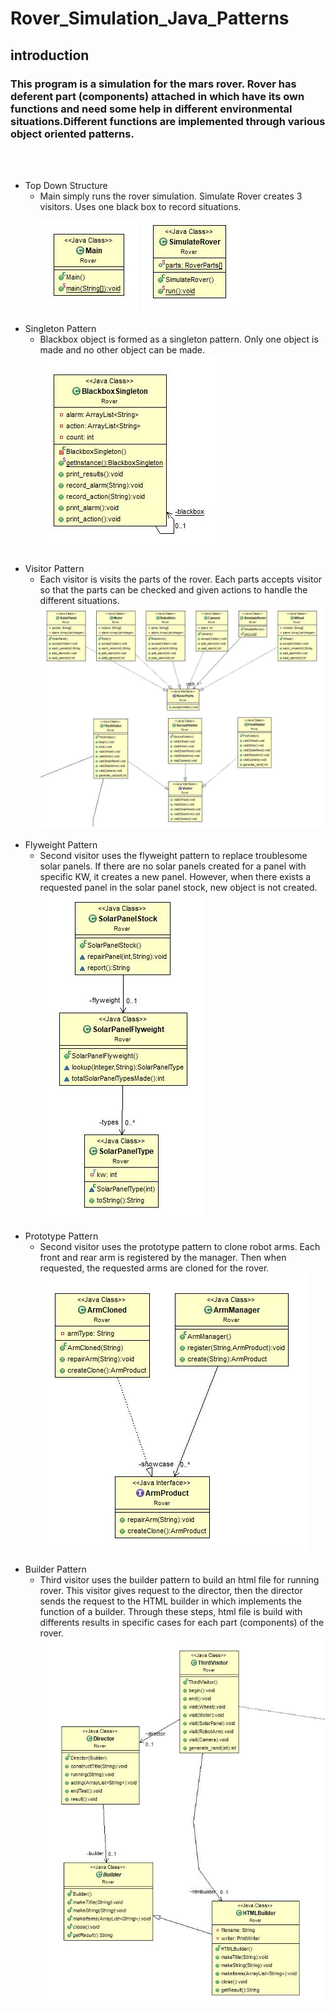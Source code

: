 # Rover_Simulation_Java_Patterns
## introduction
### This program is a simulation for the mars rover. Rover has deferent part (components) attached in which have its own functions and need some help in different environmental situations.Different functions are implemented through various object oriented patterns.
<br/><br/>
+ Top Down Structure
    + Main simply runs the rover simulation. Simulate Rover creates 3 visitors. Uses one black box to record situations.
![topdown](https://raw.githubusercontent.com/didgmlcks99/Rover_Simulation_Java_Patterns/main/UML_pics/top_down_structure_UML.JPG)
![simulator](https://raw.githubusercontent.com/didgmlcks99/Rover_Simulation_Java_Patterns/main/UML_pics/Simulator_Rover.JPG)
<br/><br/>
+ Singleton Pattern
    + Blackbox object is formed as a singleton pattern. Only one object is made and no other object can be made.
![singleton](https://raw.githubusercontent.com/didgmlcks99/Rover_Simulation_Java_Patterns/main/UML_pics/singeleton_pattern.JPG)
<br/><br/>
+ Visitor Pattern
    + Each visitor is visits the parts of the rover. Each parts accepts visitor so that the parts can be checked and given actions to handle the different situations.
![visitor](https://raw.githubusercontent.com/didgmlcks99/Rover_Simulation_Java_Patterns/main/UML_pics/visitor_pattern.JPG)
<br/><br/>
+ Flyweight Pattern
    + Second visitor uses the flyweight pattern to replace troublesome solar panels. If there are no solar panels created for a panel with specific KW, it creates a new panel. However, when there exists a requested panel in the solar panel stock, new object is not created.
![flyweight](https://raw.githubusercontent.com/didgmlcks99/Rover_Simulation_Java_Patterns/main/UML_pics/flyweight_pattern.JPG)
<br/><br/>
+ Prototype Pattern
    + Second visitor uses the prototype pattern to clone robot arms. Each front and rear arm is registered by the manager. Then when requested, the requested arms are cloned for the rover.
![prototype](https://raw.githubusercontent.com/didgmlcks99/Rover_Simulation_Java_Patterns/main/UML_pics/prototype_pattern.JPG)
<br/><br/>
+ Builder Pattern
    + Third visitor uses the builder pattern to build an html file for running rover. This visitor gives request to the director, then the director sends the request to the HTML builder in which implements the function of a builder. Through these steps, html file is build with differents results in specific cases for each part (components) of the rover.
![builder](https://raw.githubusercontent.com/didgmlcks99/Rover_Simulation_Java_Patterns/main/UML_pics/builder_pattern.JPG)
